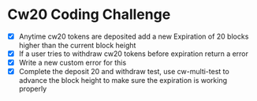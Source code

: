 # Cw20 Coding Challenge

- [x] Anytime cw20 tokens are deposited add a new Expiration of 20 blocks higher than the current block height
- [x] If a user tries to withdraw cw20 tokens before expiration return a error
- [x] Write a new custom error for this
- [x] Complete the deposit 20 and withdraw test, use cw-multi-test to advance the block height to make sure the expiration is working properly
